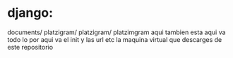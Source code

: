 # django:
documents/        platzigram/                 platzigram/                   platzimgram
                  aqui tambien esta           aqui va todo lo               por aqui va el init y las url etc
                  la maquina virtual          que descarges de 
                                              este repositorio
